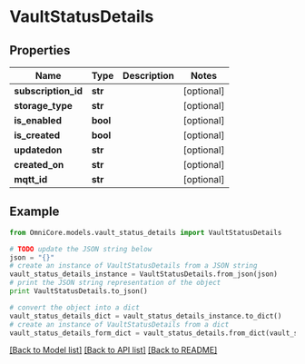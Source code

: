 # VaultStatusDetails


## Properties
Name | Type | Description | Notes
------------ | ------------- | ------------- | -------------
**subscription_id** | **str** |  | [optional] 
**storage_type** | **str** |  | [optional] 
**is_enabled** | **bool** |  | [optional] 
**is_created** | **bool** |  | [optional] 
**updatedon** | **str** |  | [optional] 
**created_on** | **str** |  | [optional] 
**mqtt_id** | **str** |  | [optional] 

## Example

```python
from OmniCore.models.vault_status_details import VaultStatusDetails

# TODO update the JSON string below
json = "{}"
# create an instance of VaultStatusDetails from a JSON string
vault_status_details_instance = VaultStatusDetails.from_json(json)
# print the JSON string representation of the object
print VaultStatusDetails.to_json()

# convert the object into a dict
vault_status_details_dict = vault_status_details_instance.to_dict()
# create an instance of VaultStatusDetails from a dict
vault_status_details_form_dict = vault_status_details.from_dict(vault_status_details_dict)
```
[[Back to Model list]](../README.md#documentation-for-models) [[Back to API list]](../README.md#documentation-for-api-endpoints) [[Back to README]](../README.md)


